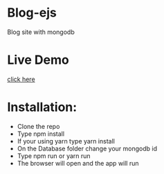 # Blog-ejs
Blog site with mongodb

# Live Demo
[click here](https://aqueous-everglades-75518.herokuapp.com/)

# Installation:
<ul>
<li>Clone the repo</li>
<li>Type npm install</li>
<li>If your using yarn type yarn install</li>
<li>On the Database folder change your mongodb id</li>
<li>Type npm run or yarn run</li>
<li>The browser will open and the app will run</li>

</ul>


